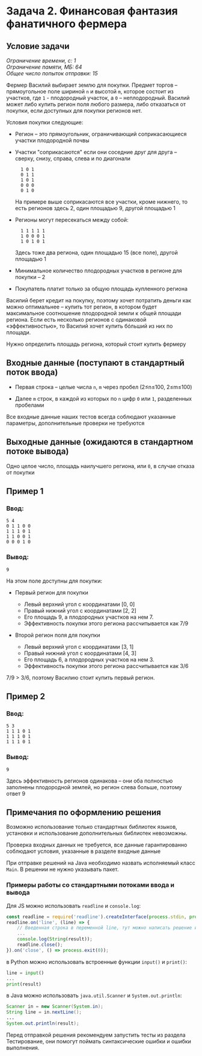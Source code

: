 # Задача 2. Финансовая фантазия фанатичного фермера

## Условие задачи

_Ограничение времени, с: 1_  
_Ограничение памяти, МБ: 64_  
_Общее число попыток отправки: 15_

Фермер Василий выбирает землю для покупки. Предмет торгов – прямоугольное поле шириной `n` и высотой `m`, которое состоит из участков, где `1` - плодородный участок, а `0` – неплодородный. Василий может либо купить регион поля любого размера, либо отказаться от покупки, если доступных для покупки регионов нет.

Условия покупки следующие:

- Регион – это прямоугольник, ограничивающий соприкасающиеся участки плодородной почвы

- Участки "соприкасаются" если они соседние друг для друга – сверху, снизу, справа, слева и по диагонали

  ```
    1 0 1
    0 1 1
    1 0 1
    0 0 0
    0 1 0
  ```

  На примере выше соприкасаются все участки, кроме нижнего, то есть регионов здесь 2, один площадью 9, другой площадью 1

- Регионы могут пересекаться между собой:

  ```
    1 1 1 1 1
    1 0 0 0 1
    1 0 1 0 1
  ```

  Здесь тоже два региона, один площадью 15 (все поле), другой площадью 1

- Минимальное количество плодородных участков в регионе для покупки – 2

- Покупатель платит только за общую площадь купленного региона

Василий берет кредит на покупку, поэтому хочет потратить деньги как можно оптимальнее – купить тот регион, в котором будет максимальное соотношение плодородной земли к общей площади региона. Если есть несколько регионов с одинаковой «эффективностью», то Василий хочет купить бóльший из них по площади.

Нужно определить площадь региона, который стоит купить фермеру

## Входные данные (поступают в стандартный поток ввода)

- Первая строка – целые числа `n`, `m` через пробел (2≤n≤100, 2≤m≤100)

- Далее `m` строк, в каждой из которых по `n` цифр `0` или `1`, разделенных пробелами

Все входные данные наших тестов всегда соблюдают указанные параметры, дополнительные проверки не требуются

## Выходные данные (ожидаются в стандартном потоке вывода)

Одно целое число, площадь наилучшего региона, или `0`, в случае отказа от покупки

## Пример 1

### Ввод:

```
5 4
0 1 1 0 0
1 1 1 0 1
1 1 0 0 1
0 0 0 1 0
```

### Вывод:

```
9
```

На этом поле доступны для покупки:

- Первый регион для покупки

  - Левый верхний угол с координатами [0, 0]
  - Правый нижний угол с координатами [2, 2]
  - Его площадь 9, а плодородных участков на нем 7.
  - Эффективность покупки этого региона рассчитывается как 7/9

- Второй регион поля для покупки
  - Левый верхний угол с координатами [3, 1]
  - Правый нижний угол с координатами [4, 3]
  - Его площадь 6, а плодородных участков на нем 3.
  - Эффективность покупки этого региона рассчитывается как 3/6

7/9 > 3/6, поэтому Василию стоит купить первый регион.

## Пример 2

### Ввод:

```
5 3
1 1 1 0 1
1 1 1 0 1
1 1 1 0 1
```

### Вывод:

```
9
```

Здесь эффективность регионов одинакова – они оба полностью заполнены плодородной землей, но регион слева больше, поэтому ответ 9

## Примечания по оформлению решения

Возможно использование только стандартных библиотек языков, установки и использование дополнительных библиотек невозможны.

Проверка входных данных не требуется, все данные гарантированно соблюдают условия, указанные в разделе входные данные

При отправке решений на Java необходимо назвать исполняемый класс `Main`. В решении не нужно указывать пакет.

### Примеры работы со стандартными потоками ввода и вывода

Для JS можно использовать `readline` и `console.log`:

```javascript
const readline = require('readline').createInterface(process.stdin, process.stdout);
readline.on('line', (line) => {
    // Введенная строка в переменной line, тут можно написать решение и вывести его с помощью console.log
    ...
    console.log(String(result));
    readline.close();
}).on('close', () => process.exit(0));
```

в Python можно использовать встроенные функции `input()` и `print()`:

```python
line = input()
...
print(result)
```

в Java можно использовать `java.util.Scanner` и `System.out.println`:

```java
Scanner in = new Scanner(System.in);
String line = in.nextLine();
...
System.out.println(result);
```

Перед отправкой решения рекомендуем запустить тесты из раздела Тестирование, они помогут поймать синтаксические ошибки и ошибки выполнения.
